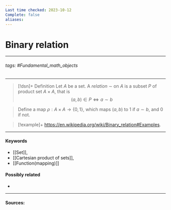 ```yaml
---
Last time checked: 2023-10-12
Complete: false
aliases:
---
```

# Binary relation
***
###### tags: #Fundamental_math_objects 
***
>[!dsn]+ Definition
>Let $A$ be a set. A *relation* $\sim$ on $A$ is a subset $P$ of product set $A\times A$, that is
>$$(a,b)\in P\Leftrightarrow a\sim b$$

>Define a map $\rho:A\times A\to\{0,1\}$, which maps $(a,b)$ to $1$ if $a\sim b$, and $0$ if not.

>[!example]+
>https://en.wikipedia.org/wiki/Binary_relation#Examples.

***
#### Keywords
- [[Set]],
- [[Cartesian product of sets]],
- [[Function(mapping)]]
#### Possibly related
- 
***
#### Sources: